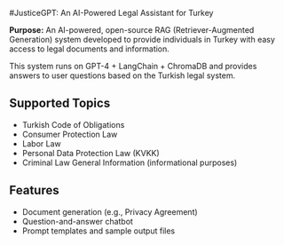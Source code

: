 #JusticeGPT: An AI-Powered Legal Assistant for Turkey

**Purpose:** An AI-powered, open-source RAG (Retriever-Augmented Generation) system developed to provide individuals in Turkey with easy access to legal documents and information.

This system runs on GPT-4 + LangChain + ChromaDB and provides answers to user questions based on the Turkish legal system.

## Supported Topics
- Turkish Code of Obligations
- Consumer Protection Law
- Labor Law
- Personal Data Protection Law (KVKK)
- Criminal Law General Information (informational purposes)

## Features
- Document generation (e.g., Privacy Agreement)
- Question-and-answer chatbot
- Prompt templates and sample output files
